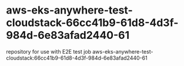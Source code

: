 # aws-eks-anywhere-test-cloudstack-66cc41b9-61d8-4d3f-984d-6e83afad2440-61
repository for use with E2E test job aws-eks-anywhere-test-cloudstack:66cc41b9-61d8-4d3f-984d-6e83afad2440-61
